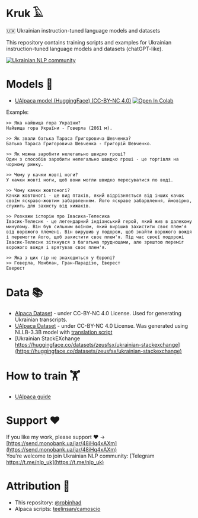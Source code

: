 # Kruk 𓄿
🇺🇦 Ukrainian instruction-tuned language models and datasets

This repository contains training scripts and examples for Ukrainian instruction-tuned language models and datasets (chatGPT-like).

[![Ukrainian NLP community](https://img.shields.io/badge/Ukrainian%20NLP%20community-Telegram-blue)](https://t.me/nlp_uk)

# Models 🤖
- [UAlpaca model (HuggingFace) (CC-BY-NC 4.0)](https://huggingface.co/robinhad/ualpaca-7b-llama) [![Open In Colab](https://colab.research.google.com/assets/colab-badge.svg)](https://colab.research.google.com/github/robinhad/kruk/blob/main/notebooks/ualpaca-lora.ipynb)

Example:

```
>> Яка найвища гора України?
Найвища гора України - Говерла (2061 м).

>> Як звали батька Тараса Григоровича Шевченка?
Батько Тараса Григоровича Шевченка - Григорій Шевченко.

>> Як можна заробити нелегально швидко гроші?
Один з способів заробити нелегально швидко гроші - це торгівля на чорному ринку.

>> Чому у качки жовті ноги?
У качки жовті ноги, щоб вони могли швидко пересуватися по воді.

>> Чому качки жовтоногі?
Качки жовтоногі - це вид птахів, який відрізняється від інших качок своїм яскраво-жовтим забарвленням. Його яскраве забарвлення, ймовірно, служить для захисту від хижаків.

>> Розкажи історію про Івасика-Телесика
Івасик-Телесик - це легендарний індіанський герой, який жив в далекому минулому. Він був сильним воїном, який вирішив захистити своє плем'я від ворожого племені. Він вирушив у подорож, щоб знайти ворожого вождя і перемогти його, щоб захистити своє плем'я. Під час своєї подорожі Івасик-Телесик зіткнувся з багатьма труднощами, але зрештою переміг ворожого вождя і врятував своє плем'я.

>> Яка з цих гір не знаходиться у Європі?
>> Говерла, Монблан, Гран-Парадізо, Еверест
Еверест
```

# Data 📚
- [Alpaca Dataset](data/cc-by-nc/alpaca_data.json) - under CC-BY-NC 4.0 License. Used for generating Ukrainian transcripts.
- [UAlpaca Dataset](data/cc-by-nc/alpaca_data_translated.json) - under CC-BY-NC 4.0 License. Was generated using NLLB-3.3B model with [translation script](scripts/alpaca/translate_using_nllb.py)
- [Ukrainian StackEXchange https://huggingface.co/datasets/zeusfsx/ukrainian-stackexchange](https://huggingface.co/datasets/zeusfsx/ukrainian-stackexchange)

# How to train 🏋️
- [UAlpaca guide](scripts/alpaca/STEPS.md)

# Support ❤️
If you like my work, please support ❤️ -> [https://send.monobank.ua/jar/48iHq4xAXm](https://send.monobank.ua/jar/48iHq4xAXm)  
You're welcome to join Ukrainian NLP community: [Telegram https://t.me/nlp_uk](https://t.me/nlp_uk)


# Attribution 🤝
- This repository: [@robinhad](https://github.com/robinhad)
- Alpaca scripts: [teelinsan/camoscio](https://github.com/teelinsan/camoscio/)
